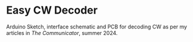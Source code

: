 # Easy CW Decoder
Arduino Sketch, interface schematic and PCB for decoding CW as per my articles in _The Communicator_, summer 2024.
